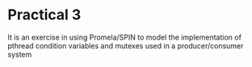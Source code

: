 # Practical 3

It is an exercise in using Promela/SPIN to model the implementation of pthread condition variables and mutexes used in a producer/consumer system
